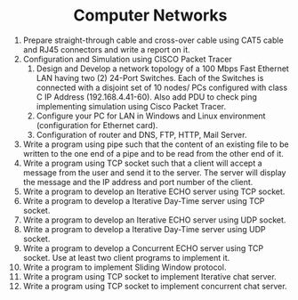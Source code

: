 <div align="center"><h1>Computer Networks</h1></div>

1. Prepare straight-through cable and cross-over cable using CAT5 cable and RJ45 connectors and write a report on it.
1. Configuration and Simulation using CISCO Packet Tracer
    1. Design and Develop a network topology of a 100 Mbps Fast Ethernet LAN having two (2) 24-Port Switches. Each of the Switches is connected with a disjoint set of 10 nodes/ PCs configured with class C IP Address (192.168.4.41-60). Also add PDU to check ping implementing simulation using Cisco Packet Tracer.
    1. Configure your PC for LAN in Windows and Linux environment (configuration for Ethernet card).
    1. Configuration of router and DNS, FTP, HTTP, Mail Server.
1. Write a program using pipe such that the content of an existing file to be written to the one end of a pipe and to be read from the other end of it.
1. Write a program using TCP socket such that a client will accept a message from the user and send it to the server. The server will display the message and the IP address and port number of the client.
1. Write a program to develop an Iterative ECHO server using TCP socket.
1. Write a program to develop a Iterative Day-Time server using TCP socket.
1. Write a program to develop an Iterative ECHO server using UDP socket.
1. Write a program to develop a Iterative Day-Time server using UDP socket.
1. Write a program to develop a Concurrent ECHO server using TCP socket. Use at least two client programs to implement it.
1. Write a program to implement Sliding Window protocol.
1. Write a program using TCP socket to implement Iterative chat server.
1. Write a program using TCP socket to implement concurrent chat server.
